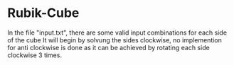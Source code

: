 # Rubik-Cube
In the file "input.txt", there are some valid input combinations for each side of the cube
It will begin by solvung the sides clockwise, no implemention for anti clockwise is done as it can be achieved by rotating each side clockwise 3 times.
